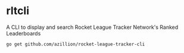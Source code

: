 # rltcli
A CLI to display and search Rocket League Tracker Network's Ranked Leaderboards

```bash
go get github.com/azillion/rocket-league-tracker-cli
```
